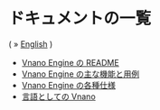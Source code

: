 # ドキュメントの一覧
( &raquo; [English](README.md) )

- [Vnano Engine の README](../README_JAPANESE.md)
- [Vnano Engine の主な機能と用例](FEATURE_JAPANESE.md)
- [Vnano Engine の各種仕様](SPEC_JAPANESE.md)
- [言語としての Vnano](LANGUAGE_JAPANESE.md)
